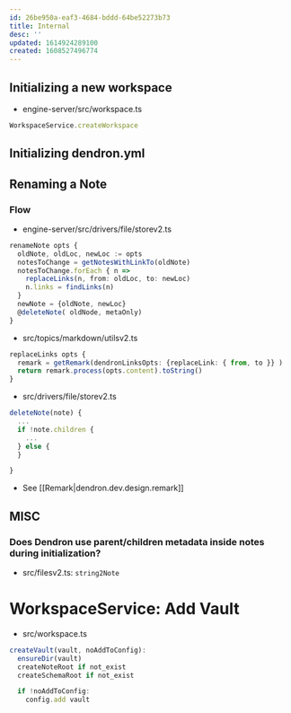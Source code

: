 ```yaml
---
id: 26be950a-eaf3-4684-bddd-64be52273b73
title: Internal
desc: ''
updated: 1614924289100
created: 1608527496774
---
```


## Initializing a new workspace
- engine-server/src/workspace.ts

```ts
WorkspaceService.createWorkspace
```

## Initializing dendron.yml

## Renaming a Note

### Flow

- engine-server/src/drivers/file/storev2.ts

```ts
renameNote opts {
  oldNote, oldLoc, newLoc := opts
  notesToChange = getNotesWithLinkTo(oldNote)
  notesToChange.forEach { n =>
    replaceLinks(n, from: oldLoc, to: newLoc)
    n.links = findLinks(n)
  }
  newNote = {oldNote, newLoc}
  @deleteNote( oldNode, metaOnly)
}
```

- src/topics/markdown/utilsv2.ts

```ts
replaceLinks opts {
  remark = getRemark(dendronLinksOpts: {replaceLink: { from, to }} )
  return remark.process(opts.content).toString()
}
```

- src/drivers/file/storev2.ts

```ts
deleteNote(note) {
  ...
  if !note.children {
    ...
  } else {
  }

}

```

- See [[Remark|dendron.dev.design.remark]]

## MISC

### Does Dendron use parent/children metadata inside notes during initialization?

- src/filesv2.ts: `string2Note`

# WorkspaceService: Add Vault

- src/workspace.ts

```ts
createVault(vault, noAddToConfig):
  ensureDir(vault)
  createNoteRoot if not_exist
  createSchemaRoot if not_exist

  if !noAddToConfig:
    config.add vault
```

